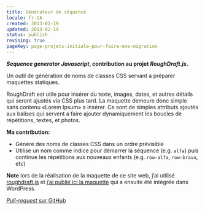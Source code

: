```yaml
---
title: Générateur de séquence
locale: fr-CA
created: 2013-02-19
updated: 2013-02-19
status: publish
revising: true
pageKey: page-projets-initiale-pour-faire-une-migration
---
```


**<em lang="en">Sequence generator Javascript</em>, contribution au projet <em lang="en">RoughDraft.js</em>.**

Un outil de génération de noms de classes CSS servant a préparer maquettes
statiques.

RoughDraft est utile pour insérer du texte, images, dates, et autres détails qui
seront ajustés via CSS plus tard. La maquette demeure donc simple sans contenu
«Lorem Ipsum» a insérer. Ce sont de simples attributs ajoutés aux balises qui
servent a faire ajouter dynamiquement les boucles de répétitions, textes, et
photos.

**Ma contribution:**

- Génère des noms de classes CSS dans un ordre prévisible
- Utilise un nom comme indice pour démarrer la séquence (e.g. `alfa`) puis
  continue les répétitions aux nouveaux enfants (e.g. `row-alfa`, `row-bravo`,
  etc)

**Note** lors de la réalisation de la maquette de ce site web, j’ai utilisé
[roughdraft.js](https://ndreckshage.github.io/roughdraft.js/) et
[j’ai publié ici la maquette](https://renoirboulanger.com/styleguide/) qui a
ensuite été intégrée dans WordPress.

[<em lang="en">Pull-request</em> sur GitHub](https://github.com/ndreckshage/roughdraft.js/pull/9)
